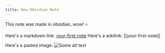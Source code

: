 ```yaml
---
title: New Obsidian Note
---
```


This note was made in obsidian, wow!  ⭐

Here's a markdown link: [your-first-note](your-first-note.md)
Here's a wikilink:  [[your-first-note]]

Here's a pasted image:
![Some alt text](/pasted_image_test.png)



